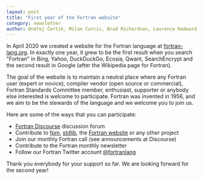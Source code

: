 ```yaml
---
layout: post
title: "First year of the Fortran website"
category: newsletter
author: Ondřej Čertík, Milan Curcic, Brad Richardson, Laurence Kedward
---
```


In April 2020 we created a website for the Fortran language at
[fortran-lang.org](https://fortran-lang.org/). In exactly one year, it grew to
be the first result when you search "Fortran" in Bing, Yahoo, DuckDuckGo,
Ecosia, Qwant, SearchEncrypt and the second result in Google (after the
Wikipedia page for Fortran).

The goal of the website is to maintain a neutral place where any Fortran user
(expert or novice), compiler vendor (open source or commercial), Fortran
Standards Committee member, enthusiast, supporter or anybody else interested
is welcome to participate. Fortran was invented in 1956, and we aim to be the
stewards of the language and we welcome you to join us.

Here are some of the ways that you can participate:

* [Fortran Discourse](https://fortran-lang.discourse.group/) discussion forum
* Contribute to [fpm](https://github.com/fortran-lang/fpm/),
  [stdlib](https://github.com/fortran-lang/stdlib/),
  the [Fortran website](https://github.com/fortran-lang/fortran-lang.org) or
  any other project
* Join our monthly Fortran call (see announcements at Discourse)
* Contribute to the Fortran monthly newsletter
* Follow our Fortran Twitter account
  [@fortranlang](https://twitter.com/fortranlang)

Thank you everybody for your support so far. We are looking forward for the
second year!
